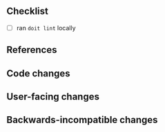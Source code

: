 <!--
Thanks for contributing to jupyterlab-slideshow!
Please fill out the following items to submit a pull request.

See the contributing guidelines for more information:
https://github.com/@jupyterlab-contrib/jupyterlab-slideshow/main/CONTRIBUTING.md
-->

## Checklist

- [ ] ran `doit lint` locally

## References

<!-- Note issue numbers this pull request addresses (should be at least one, see contributing guidelines above). -->

<!-- Note any other pull requests that address this issue and how this pull request is different. -->

## Code changes

<!-- Describe the code changes and how they address the issue. -->

## User-facing changes

<!-- Describe any visual or user interaction changes and how they address the issue. -->

<!-- For visual changes, include before and after screenshots here. -->

## Backwards-incompatible changes

<!-- Describe any backwards-incompatible changes to jupyterlab-slideshow public APIs. -->
